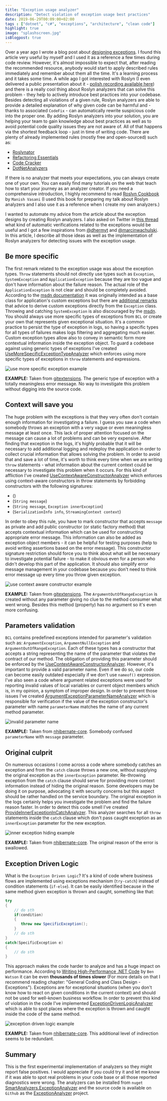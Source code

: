 ```yaml
---
title: "Exception usage analyzer"
description: "Detect violation of exception usage best practices"
date: 2019-06-29T00:09:00+02:00
tags : ["dotnet", "c#", "exceptions", "architecture", "clean code"]
highlight: true
image: "splashscreen.jpg"
isBlogpost: true
---
```


Over a year ago I wrote a blog post about [designing exceptions](/post/the-art-of-designing-exceptions/). I found this article very useful by myself and I used it as a reference a few times during code review. However, it's almost impossible to expect that, after reading the recommended resource, anybody would start to apply described rules immediately and remember about them all the time. It's a learning process and it takes some time. A while ago I got interested with Roslyn (I even delivered a public presentation about it - [polish recording available here](https://www.youtube.com/watch?v=wi1XHpUhx1Y)) and there is a really cool thing about Roslyn analyzers that can solve this problem - they help to actively introduce best practices into your codebase. Besides detecting all violations of a given rule, Roslyn analyzers are able to provide a detailed explanation of why given code can be harmful and - thanks to associated `CodeFix` - can automatically rewrite suspicious code into the proper one. By adding Roslyn analyzers into your solution, you are helping your team to gain knowledge about best practices as well as to avoid potential code quality issues they are not aware of. All of that happens via the shortest feedback loop - just in time of writing code. There are plenty of already implemented rules (mostly free and open-sourced) such as:

- [Roslynator](https://github.com/JosefPihrt/Roslynator)
- [Refactoring Essentials](http://vsrefactoringessentials.com/)
- [Code Cracker](http://code-cracker.github.io/) 
- [DotNetAnalyzers](https://github.com/DotNetAnalyzers) 

If there is no analyzer that meets your expectations, you can always create one of your own. You can easily find many tutorials on the web that teach how to start your journey as an analyzer creator. If you need a comprehensive introduction, I highly recommend to read  [Roslyn Cookbook](https://www.amazon.com/gp/product/1787286835/ref=as_li_tl?ie=UTF8&tag=cezarypiatekg-20&camp=1789&creative=9325&linkCode=as2&creativeASIN=1787286835&linkId=eb7d6a30d8c770bbb5110e858f00ad97) by `Manish Vasani`
(I used this book for preparing my talk about Roslyn analyzers and I also use it as a reference when I create my own analyzers.) 

I wanted to automate my advice from the article about the exception designs by creating Roslyn analyzers. I also asked on Twitter in [this thread](https://twitter.com/cezary_piatek/status/1116270781254852613) what kind of automatic verifications related to the exceptions would be useful and I got a few inspirations from [@dhermyt](https://twitter.com/dhermyt) and [@marcinwachulski](https://twitter.com/marcinwachulski). In this article, I describe all those ideas as well as the implementation of Roslyn analyzers for detecting issues with the exception usage.

##  Be more specific

The first remark related to the exception usage was about the exception types. `Throw` statements should not directly use types such as `Exception`, `SystemException` and `ApplicationException` because they are too vague and don't have information about the failure reason. The actual role of the `ApplicationException` is not clear and should be completely avoided. According to the [msdn documentation](https://docs.microsoft.com/en-us/dotnet/api/system.applicationexception?redirectedfrom=MSDN&view=netframework-4.8) it was originally intended as a base class for application's custom exceptions but there are [additional remarks](https://docs.microsoft.com/en-us/dotnet/api/system.applicationexception?redirectedfrom=MSDN&view=netframework-4.8#remarks) that advice to derive custom exceptions directly from the `Exception` class. Throwing and catching `SystemException` is also discouraged by the [msdn](https://docs.microsoft.com/en-us/dotnet/api/system.systemexception?view=netframework-4.8#remarks). You should always use more specific types of exceptions from `BCL` or create your own that represents given exceptional situation. It's a common practice to persist the type of exception in logs, so having a specific types for all types of failures makes logs filtering and aggregating much easier. Custom exception types allow also to convey in semantic form more contextual information inside the exception object.
To guard a codebase against using generic types of exceptions I've created [UseMoreSpecificExceptionTypeAnalyzer](https://github.com/smartanalyzers/ExceptionAnalyzer/blob/master/src/ExceptionAnalyzer/ExceptionAnalyzer/Rules/UseMoreSpecificExceptionType/UseMoreSpecificExceptionTypeAnalyzer.cs) which enforces using more specific types of exceptions in `throw` statements and expressions.

![use more specific exception example](use_more_specific_exception.jpg)

**EXAMPLE:** Taken from [gitextensions](https://github.com/gitextensions/gitextensions). The generic type of exception with a totally meaningless error message. No way to investigate this problem without digging into the source code.

##  Context will save you

The huge problem with the exceptions is that they very often don't contain enough information for investigating a failure. I guess you saw a code when somebody throws an exception with a very vague or even meaningless message at least once. This lack of proper attention focused on the message can cause a lot of problems and can be very expensive. After finding that exception in the logs, it's highly probable that it will be necessary to add additional logging and redeploy the application in order to collect crucial information that allows solving the problem. In order to avoid that and save a lot of time, it's worth to think every time when we are writing `throw` statements - what information about the current context could be necessary to investigate this problem when it occurs. For this kind of affliction I've created [UseContextAwareConstructorAnalyzer](https://github.com/smartanalyzers/ExceptionAnalyzer/blob/master/src/ExceptionAnalyzer/ExceptionAnalyzer/Rules/UseContextAwareConstructor/UseContextAwareConstructorAnalyzer.cs) which enforces using context-aware constructors in throw statements by forbidding constructors with the following signatures:

- ()
- (`String message`)
- (`String message`, `Exception innerException`)
- (`SerializationInfo info`, `StreamingContext context`)

In order to obey this rule, you have to mark constructor that accepts `message` as private and add public constructor (or static factory method) that accepts contextual information which can be used for constructing appropriate error message. This information can also be added as exception object members - it can be helpful for testing purposes (help to avoid writing assertions based on the error message). This constructor signature restriction should force you to think about what will be necessary to investigate potential failure - to make it obvious even for a person who didn't develop this part of the application. It should also simplify error message management in your codebase because you don't need to think error message up every time you throw given exception.

![use context aware constructor example](use_context_aware_constructor.jpg)

**EXAMPLE:** Taken from [gitextensions](https://github.com/gitextensions/gitextensions). The `ArgumentOutOfRangeException` is created without any parameter giving no clue to the method consumer what went wrong. Besides this method (property) has no argument so it's even more confusing.

## Parameters validation

`BCL` contains predefined exceptions intended for parameter's validation such as: `ArgumentException`, `ArgumentNullException` and `ArgumentOutOfRangeException`. Each of these types has a constructor that accepts a string representing the name of the parameter that violates the contract of our method. The obligation of providing this parameter should be enforced by the [UseContextAwareConstructorAnalyzer](https://github.com/smartanalyzers/ExceptionAnalyzer/blob/master/src/ExceptionAnalyzer/ExceptionAnalyzer/Rules/UseContextAwareConstructor/UseContextAwareConstructorAnalyzer.cs). However, it's important to provide a valid parameter name. Even if we do so, our code can become easily outdated especially if we don't use `nameof()` expression. I've also seen a code where argument related exceptions were used for reporting invalid values of local variables or current object members which is, in my opinion, a symptom of improper design. In order to prevent those issues I've created [ArgumentExceptionParameterNameAnalyzer](https://github.com/smartanalyzers/ExceptionAnalyzer/blob/master/src/ExceptionAnalyzer/ExceptionAnalyzer/Rules/ArgumentExceptionParameterName/ArgumentExceptionParameterNameAnalyzer.cs) which is responsible for verification if the value of the exception constructor's parameter with name `parameterName` matches the name of any current method parameter.

![invalid parameter name](invalid_parameter_name.jpg)

**EXAMPLE:** Taken from [nhibernate-core](https://github.com/nhibernate/nhibernate-core). Somebody confused `parameterName` with `message` parameter.

## Original culprit

On numerous occasions I come across a code where somebody catches an exception and from the `catch` clause throws a new one, without supplying the original exception as the `innerException` parameter. Re-throwing exception from the `catch` clause should serve for providing more context information instead of hiding the original reason. Some developers may be doing it on purpose, advocating it with security concerns but this aspect should be rather handled on the service boundary. The original exception in the logs certainly helps you investigate the problem and find the failure reason faster. In order to detect this code smell I've created [ProvideInnerExceptionInCatchAnalyzer](https://github.com/smartanalyzers/ExceptionAnalyzer/blob/master/src/ExceptionAnalyzer/ExceptionAnalyzer/Rules/ProvideInnerExceptionInCatch/ProvideInnerExceptionInCatchAnalyzer.cs). This analyzer searches for all `throw` statements inside the `catch` clause which don't pass caught exception as an `innerException` parameter for the new exception.


![inner exception hiding example](inner_exception_hiding_example.jpg)

**EXAMPLE:** Taken from [nhibernate-core](https://github.com/nhibernate/nhibernate-core). The original reason of the error is swallowed.

## Exception Driven Logic

What is the `Exception Driven Logic`? It's a kind of code where business flows are implemented using exceptions mechanism (`try-catch`) instead of condition statements (`if-else`). It can be easily identified because in the same method given exception is thrown and caught, something like that:


```cs
try
{
	// do sth
	if(condition)
	{
	   throw new SpecificException();
	}
	// do sth
}
catch(SpecificException e)
{
	// do sth
}
```
This approach makes the code harder to analyze and has a huge impact on performance. According to 
[Writing High-Performance .NET Code](https://www.amazon.com/gp/product/0990583457/ref=as_li_tl?ie=UTF8&tag=cezarypiatekg-20&camp=1789&creative=9325&linkCode=as2&creativeASIN=0990583457&linkId=fa07e52bebc6240c4c889eea6b23c76b) by `Ben Watson` it can be even **thousands of times slower** (For more details on that I recommend reading chapter: "General Coding and Class Design - Exceptions"). Exceptions are for exceptional situations (when you don't know how to react on given conditions in the current context) and should not be used for well-known business workflow. In order to prevent this kind of violation in the code I've implemented [ExceptionDrivenLogicAnalyzer](https://github.com/smartanalyzers/ExceptionAnalyzer/blob/master/src/ExceptionAnalyzer/ExceptionAnalyzer/Rules/ExceptionDrivenLogic/ExceptionDrivenLogicAnalyzer.cs) which is able to spot places where the exception is thrown and caught inside the code of the same method.

![exception driven logic example](exception_deriven_logic_example.jpg)

**EXAMPLE:** Taken from [nhibernate-core](https://github.com/nhibernate/nhibernate-core). This additional level of indirection seems to be redundant.

## Summary
This is the first experimental implementation of analyzers so they might report false positives. I would appreciate if you could try it and let me know if it was able to spot real problems in your code base or all those reported diagnostics were wrong. The analyzers can be installed from `nuget` [SmartAnalyzers.ExceptionAnalyzer](https://www.nuget.org/packages/SmartAnalyzers.ExceptionAnalyzer/) and the source code is available on `Github` as the [ExceptionAnalyzer](https://github.com/smartanalyzers/ExceptionAnalyzer) project.